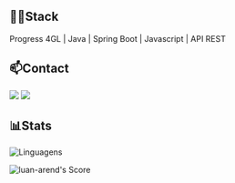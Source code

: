 ## 👩‍💻Stack
Progress 4GL | Java | Spring Boot | Javascript | API REST

## 📫Contact
<a href="https://www.linkedin.com/in/luan-arend" target="_blank"><img loading="lazy" src="https://img.shields.io/badge/-LinkedIn-%230077B5?style=for-the-badge&logo=linkedin&logoColor=white" target="_blank"></a> 
<a href="mailto:luan-arend@outlook.com"><img src="https://img.shields.io/badge/Email-FF69B4?style=for-the-badge&logo=mail.ru&logoColor=white" /></a>

## 📊Stats
![Linguagens](https://github-readme-stats.vercel.app/api/top-langs/?username=luan-arend&theme=monokai&show_icons=true&hide_border=true&layout=compact)

![luan-arend's Score](https://github-readme-streak-stats.herokuapp.com/?user=luan-arend&theme=monokai&hide_border=true)


